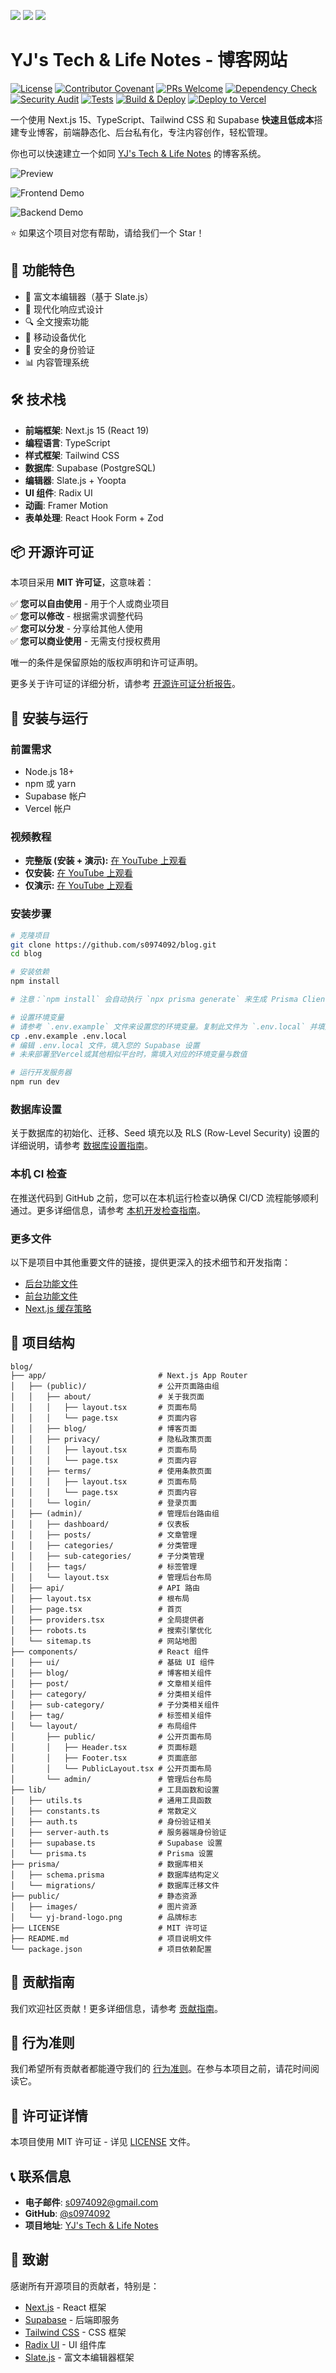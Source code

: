 [<img src="https://img.shields.io/badge/English-blue" />](./README.md) [<img src="https://img.shields.io/badge/繁體中文-blue" />](./README.zh-TW.md) [<img src="https://img.shields.io/badge/简体中文-blue" />](./README.zh-CN.md)

# YJ's Tech & Life Notes - 博客网站

[![License](https://img.shields.io/badge/License-MIT-green.svg)](LICENSE)
[![Contributor Covenant](https://img.shields.io/badge/Contributor%20Covenant-2.1-4baaaa.svg)](CODE_OF_CONDUCT.zh-CN.md)
[![PRs Welcome](https://img.shields.io/badge/PRs-welcome-brightgreen.svg?style=flat-square)](CONTRIBUTING.zh-CN.md)
[![Dependency Check](https://github.com/s0974092/blog/actions/workflows/dependency-check.yml/badge.svg)](https://github.com/s0974092/blog/actions/workflows/dependency-check.yml)
[![Security Audit](https://github.com/s0974092/blog/actions/workflows/security.yml/badge.svg)](https://github.com/s0974092/blog/actions/workflows/security.yml)
[![Tests](https://github.com/s0974092/blog/actions/workflows/tests.yml/badge.svg)](https://github.com/s0974092/blog/actions/workflows/tests.yml)
[![Build & Deploy](https://github.com/s0974092/blog/actions/workflows/ci.yml/badge.svg)](https://github.com/s0974092/blog/actions/workflows/ci.yml)
[![Deploy to Vercel](https://img.shields.io/badge/deploy%20to-Vercel-black.svg)](https://yj-jason-blog.vercel.app)

一个使用 Next.js 15、TypeScript、Tailwind CSS 和 Supabase **快速且低成本**搭建专业博客，前端静态化、后台私有化，专注内容创作，轻松管理。

你也可以快速建立一个如同 [YJ's Tech & Life Notes](https://yj-jason-blog.vercel.app) 的博客系统。

![Preview](blog_screenshot.png)

![Frontend Demo](frontend_demo.gif)

![Backend Demo](backend_demo.gif)

⭐ 如果这个项目对您有帮助，请给我们一个 Star！

## 🚀 功能特色

- 📝 富文本编辑器（基于 Slate.js）
- 🎨 现代化响应式设计
- 🔍 全文搜索功能
- 📱 移动设备优化
- 🔐 安全的身份验证
- 📊 内容管理系统

## 🛠️ 技术栈

- **前端框架**: Next.js 15 (React 19)
- **编程语言**: TypeScript
- **样式框架**: Tailwind CSS
- **数据库**: Supabase (PostgreSQL)
- **编辑器**: Slate.js + Yoopta
- **UI 组件**: Radix UI
- **动画**: Framer Motion
- **表单处理**: React Hook Form + Zod

## 📦 开源许可证

本项目采用 **MIT 许可证**，这意味着：

✅ **您可以自由使用** - 用于个人或商业项目  
✅ **您可以修改** - 根据需求调整代码  
✅ **您可以分发** - 分享给其他人使用  
✅ **您可以商业使用** - 无需支付授权费用  

唯一的条件是保留原始的版权声明和许可证声明。

更多关于许可证的详细分析，请参考 [开源许可证分析报告](docs/license_analysis.md)。


## 🔧 安装与运行

### 前置需求

- Node.js 18+ 
- npm 或 yarn
- Supabase 帐户
- Vercel 帐户

### 视频教程

- **完整版 (安装 + 演示):** [在 YouTube 上观看](https://youtu.be/LcXvZeHSSYU)
- **仅安装:** [在 YouTube 上观看](https://youtu.be/-YZrcpwPyiw)
- **仅演示:** [在 YouTube 上观看](https://youtu.be/KfCgdcI2RrU)

### 安装步骤

```bash
# 克隆项目
git clone https://github.com/s0974092/blog.git
cd blog

# 安装依赖
npm install

# 注意：`npm install` 会自动执行 `npx prisma generate` 来生成 Prisma Client。若您手动修改了 `prisma/schema.prisma` 文件，请记得执行 `npx prisma generate` 来更新 Client。

# 设置环境变量
# 请参考 `.env.example` 文件来设置您的环境变量。复制此文件为 `.env.local` 并填入您的设置。
cp .env.example .env.local
# 编辑 .env.local 文件，填入您的 Supabase 设置
# 未来部署至Vercel或其他相似平台时，需填入对应的环境变量与数值

# 运行开发服务器
npm run dev
```

### 数据库设置

关于数据库的初始化、迁移、Seed 填充以及 RLS (Row-Level Security) 设置的详细说明，请参考 [数据库设置指南](docs/database-setup-guide.md)。

### 本机 CI 检查

在推送代码到 GitHub 之前，您可以在本机运行检查以确保 CI/CD 流程能够顺利通过。更多详细信息，请参考 [本机开发检查指南](docs/local-dev-troubleshooting.md)。

### 更多文件

以下是项目中其他重要文件的链接，提供更深入的技术细节和开发指南：

*   [后台功能文件](docs/backend-features.md)
*   [前台功能文件](docs/frontend-features.md)
*   [Next.js 缓存策略](docs/nextjs-caching-strategies.md)

## 📁 项目结构

```
blog/
├── app/                         # Next.js App Router
│   ├── (public)/                # 公开页面路由组
│   │   ├── about/               # 关于我页面
│   │   │   ├── layout.tsx       # 页面布局
│   │   │   └── page.tsx         # 页面内容
│   │   ├── blog/                # 博客页面
│   │   ├── privacy/             # 隐私政策页面
│   │   │   ├── layout.tsx       # 页面布局
│   │   │   └── page.tsx         # 页面内容
│   │   ├── terms/               # 使用条款页面
│   │   │   ├── layout.tsx       # 页面布局
│   │   │   └── page.tsx         # 页面内容
│   │   └── login/               # 登录页面
│   ├── (admin)/                 # 管理后台路由组
│   │   ├── dashboard/           # 仪表板
│   │   ├── posts/               # 文章管理
│   │   ├── categories/          # 分类管理
│   │   ├── sub-categories/      # 子分类管理
│   │   ├── tags/                # 标签管理
│   │   └── layout.tsx           # 管理后台布局
│   ├── api/                     # API 路由
│   ├── layout.tsx               # 根布局
│   ├── page.tsx                 # 首页
│   ├── providers.tsx            # 全局提供者
│   ├── robots.ts                # 搜索引擎优化
│   └── sitemap.ts               # 网站地图
├── components/                  # React 组件
│   ├── ui/                      # 基础 UI 组件
│   ├── blog/                    # 博客相关组件
│   ├── post/                    # 文章相关组件
│   ├── category/                # 分类相关组件
│   ├── sub-category/            # 子分类相关组件
│   ├── tag/                     # 标签相关组件
│   └── layout/                  # 布局组件
│       ├── public/              # 公开页面布局
│       │   ├── Header.tsx       # 页面标题
│       │   ├── Footer.tsx       # 页面底部
│       │   └── PublicLayout.tsx # 公开页面布局
│       └── admin/               # 管理后台布局
├── lib/                         # 工具函数和设置
│   ├── utils.ts                 # 通用工具函数
│   ├── constants.ts             # 常数定义
│   ├── auth.ts                  # 身份验证相关
│   ├── server-auth.ts           # 服务器端身份验证
│   ├── supabase.ts              # Supabase 设置
│   └── prisma.ts                # Prisma 设置
├── prisma/                      # 数据库相关
│   ├── schema.prisma            # 数据库结构定义
│   └── migrations/              # 数据库迁移文件
├── public/                      # 静态资源
│   ├── images/                  # 图片资源
│   └── yj-brand-logo.png        # 品牌标志
├── LICENSE                      # MIT 许可证
├── README.md                    # 项目说明文件
└── package.json                 # 项目依赖配置
```

## 🤝 贡献指南

我们欢迎社区贡献！更多详细信息，请参考 [贡献指南](CONTRIBUTING.zh-CN.md)。

## 📜 行为准则

我们希望所有贡献者都能遵守我们的 [行为准则](CODE_OF_CONDUCT.zh-CN.md)。在参与本项目之前，请花时间阅读它。

## 📄 许可证详情

本项目使用 MIT 许可证 - 详见 [LICENSE](LICENSE) 文件。

## 📞 联系信息

- **电子邮件**: s0974092@gmail.com
- **GitHub**: [@s0974092](https://github.com/s0974092)
- **项目地址**: [YJ's Tech & Life Notes](https://github.com/s0974092/blog)

## 🙏 致谢

感谢所有开源项目的贡献者，特别是：

- [Next.js](https://nextjs.org/) - React 框架
- [Supabase](https://supabase.com/) - 后端即服务
- [Tailwind CSS](https://tailwindcss.com/) - CSS 框架
- [Radix UI](https://www.radix-ui.com/) - UI 组件库
- [Slate.js](https://docs.slatejs.org/) - 富文本编辑器框架